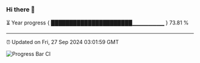 ### Hi there 👋

⏳ Year progress { ██████████████████████▁▁▁▁▁▁▁▁ } 73.81 %

---

⏰ Updated on Fri, 27 Sep 2024 03:01:59 GMT

![Progress Bar CI](https://github.com/IshwaranRudhara/GIT-ACTION/workflows/Progress%20Bar%20CI/badge.svg)
